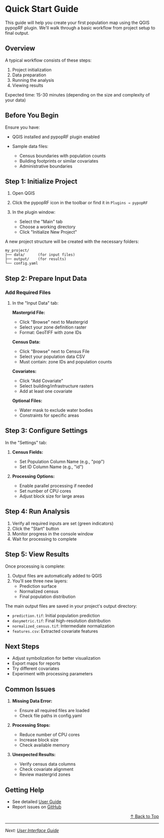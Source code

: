 # Quick Start Guide

This guide will help you create your first population map using the QGIS pypopRF plugin. We'll walk through a basic workflow from project setup to final output.

## Overview

A typical workflow consists of these steps:

1. Project initialization
2. Data preparation
3. Running the analysis
4. Viewing results

Expected time: 15-30 minutes (depending on the size and complexity of your data)

## Before You Begin

Ensure you have:

- QGIS installed and pypopRF plugin enabled
- Sample data files:

  - Census boundaries with population counts
  - Building footprints or similar covariates
  - Administrative boundaries

## Step 1: Initialize Project

1. Open QGIS
2. Click the pypopRF icon in the toolbar or find it in `Plugins → pypopRF`
3. In the plugin window:

   - Select the "Main" tab
   - Choose a working directory
   - Click "Initialize New Project"


A new project structure will be created with the necessary folders:
```
my_project/
├── data/      (for input files)
├── output/    (for results)
└── config.yaml
```

## Step 2: Prepare Input Data

### Add Required Files
1. In the "Input Data" tab:
   
   **Mastergrid File:**

   - Click "Browse" next to Mastergrid
   - Select your zone definition raster
   - Format: GeoTIFF with zone IDs

   **Census Data:**

   - Click "Browse" next to Census File
   - Select your population data CSV
   - Must contain: zone IDs and population counts

   **Covariates:**

   - Click "Add Covariate"
   - Select building/infrastructure rasters
   - Add at least one covariate
   
   **Optional Files:**
   - Water mask to exclude water bodies
   - Constraints for specific areas

## Step 3: Configure Settings

In the "Settings" tab:

1. **Census Fields:**

   - Set Population Column Name (e.g., "pop")
   - Set ID Column Name (e.g., "id")

2. **Processing Options:**

   - Enable parallel processing if needed
   - Set number of CPU cores
   - Adjust block size for large areas


## Step 4: Run Analysis

1. Verify all required inputs are set (green indicators)
2. Click the "Start" button
3. Monitor progress in the console window
4. Wait for processing to complete


## Step 5: View Results

Once processing is complete:

1. Output files are automatically added to QGIS
2. You'll see three new layers:
   - Prediction surface
   - Normalized census
   - Final population distribution


The main output files are saved in your project's output directory:

- `prediction.tif`: Initial population prediction
- `dasymetric.tif`: Final high-resolution distribution
- `normalized_census.tif`: Intermediate normalization
- `features.csv`: Extracted covariate features

## Next Steps

- Adjust symbolization for better visualization
- Export maps for reports
- Try different covariates
- Experiment with processing parameters

## Common Issues

1. **Missing Data Error:**
   - Ensure all required files are loaded
   - Check file paths in config.yaml

2. **Processing Stops:**
   - Reduce number of CPU cores
   - Increase block size
   - Check available memory

3. **Unexpected Results:**
   - Verify census data columns
   - Check covariate alignment
   - Review mastergrid zones

## Getting Help
- See detailed [User Guide](../user-guide/interface.md)
- Report issues on [GitHub](https://github.com/wpgp/QGIS-pypopRF/issues)

<div align="right">
  <a href="#top">↑ Back to Top</a>
</div>

---

*Next: [User Interface Guide](../user-guide/interface.md)*